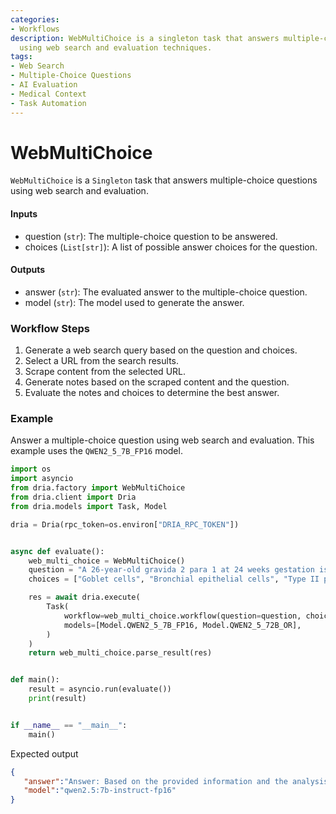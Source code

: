 ```yaml
---
categories:
- Workflows
description: WebMultiChoice is a singleton task that answers multiple-choice questions
  using web search and evaluation techniques.
tags:
- Web Search
- Multiple-Choice Questions
- AI Evaluation
- Medical Context
- Task Automation
---
```


# WebMultiChoice

`WebMultiChoice` is a `Singleton` task that answers multiple-choice questions using web search and evaluation.

#### Inputs
- question (`str`): The multiple-choice question to be answered.
- choices (`List[str]`): A list of possible answer choices for the question.

#### Outputs
- answer (`str`): The evaluated answer to the multiple-choice question.
- model (`str`): The model used to generate the answer.

### Workflow Steps

1. Generate a web search query based on the question and choices.
2. Select a URL from the search results.
3. Scrape content from the selected URL.
4. Generate notes based on the scraped content and the question.
5. Evaluate the notes and choices to determine the best answer.

### Example

Answer a multiple-choice question using web search and evaluation. This example uses the `QWEN2_5_7B_FP16` model.

```python
import os
import asyncio
from dria.factory import WebMultiChoice
from dria.client import Dria
from dria.models import Task, Model

dria = Dria(rpc_token=os.environ["DRIA_RPC_TOKEN"])


async def evaluate():
    web_multi_choice = WebMultiChoice()
    question = "A 26-year-old gravida 2 para 1 at 24 weeks gestation is admitted to the labor and delivery suite with mild abdominal cramps, uterine contractions, and a watery vaginal discharge. She has a history of preterm birth. The vital signs are as follows: blood pressure 125/80 mm Hg; heart rate 100/min; respiratory rate 13/min; and temperature 36.6℃ (97.9℉). The pelvic examination reveals cervical softening and shortening. Transvaginal ultrasound shows a cervical length of 12 mm, which is consistent with preterm labor. A tocolytic and a single dose of betamethasone are administered. Betamethasone stimulates which fetal cells?"
    choices = ["Goblet cells", "Bronchial epithelial cells", "Type II pneumocytes", "Vascular smooth myocytes"]  # Type II pneumocytes

    res = await dria.execute(
        Task(
            workflow=web_multi_choice.workflow(question=question, choices=choices),
            models=[Model.QWEN2_5_7B_FP16, Model.QWEN2_5_72B_OR],
        )
    )
    return web_multi_choice.parse_result(res)


def main():
    result = asyncio.run(evaluate())
    print(result)


if __name__ == "__main__":
    main()
```

Expected output

```json
{
   "answer":"Answer: Based on the provided information and the analysis, the most likely correct answer is:  **Type II pneumocytes**  ### Detailed Reasoning: 1. **Medical Context and Purpose of Betamethasone:**    - Betamethasone is a corticosteroid used to accelerate fetal lung maturity in response to preterm labor.    - The primary goal is to reduce the risk of neonatal respiratory distress syndrome (RDS) by promoting surfactant production.  2. **Fetal Cells Targeted by Betamethasone:**    - The reference materials and analyses clearly indicate that betamethasone stimulates the production of pulmonary surfactant in the fetal lungs.    - Surfactant is primarily produced by type II pneumocytes (also known as type II alveolar cells).  3. **Relevant Analyses:**    - The provided context mentions that 'Betamethasone is a corticosteroid that is often used in obstetric practice to promote lung maturity in the fetus, thereby reducing neonatal morbidity and mortality associated with preterm birth.'    - It further states that betamethasone stimulates the synthesis of surfactant by the fetal lungs.    - The key point is that it 'primarily stimulates the production of surfactant by type II alveolar cells in the fetal lungs.'  4. **Elimination of Other Options:**    - **Goblet cells:** These are found in various parts of the respiratory tract, including the bronchi and trachea, but not specifically involved in surfactant production.    - **Bronchial epithelial cells:** While these cells line the airways, they are not primarily responsible for surfactant production.    - **Vascular smooth myocytes:** These are muscle cells found in blood vessel walls and are not related to lung function or surfactant production.  ### Conclusion: Given that betamethasone is specifically used to promote lung maturity by stimulating the production of pulmonary surfactant, which is a critical function performed by type II pneumocytes, the most likely correct option among those provided is **Type II pneumocytes**.",
   "model":"qwen2.5:7b-instruct-fp16"
}
```